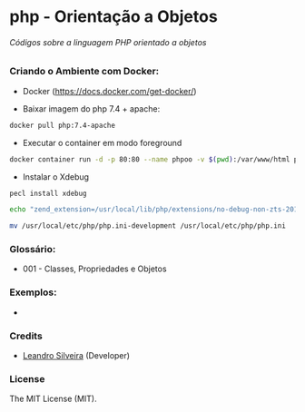 # php - Orientação a Objetos

###### Códigos sobre a linguagem PHP orientado a objetos

### Criando o Ambiente com Docker:

- Docker (https://docs.docker.com/get-docker/)

- Baixar imagem do php 7.4 + apache:
```bash
docker pull php:7.4-apache
```

- Executar o container em modo foreground
```bash
docker container run -d -p 80:80 --name phpoo -v $(pwd):/var/www/html php:7.4-apache
```

- Instalar o Xdebug
```bash
pecl install xdebug
```
```bash
echo "zend_extension=/usr/local/lib/php/extensions/no-debug-non-zts-20190902/xdebug.so" >> /usr/local/etc/php/php.ini-development
```

```bash
mv /usr/local/etc/php/php.ini-development /usr/local/etc/php/php.ini
```
### Glossário:

- 001 - Classes, Propriedades e Objetos

### Exemplos:

- 

### Credits

- [Leandro Silveira](https://github.com/silveirajedi) (Developer)

### License

The MIT License (MIT).
